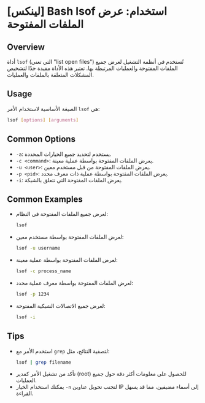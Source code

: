 # [لينكس] Bash lsof استخدام: عرض الملفات المفتوحة

## Overview
أداة `lsof` (التي تعني "list open files") تُستخدم في أنظمة التشغيل لعرض جميع الملفات المفتوحة والعمليات المرتبطة بها. تعتبر هذه الأداة مفيدة جدًا لتشخيص المشكلات المتعلقة بالملفات والعمليات.

## Usage
الصيغة الأساسية لاستخدام الأمر `lsof` هي:

```bash
lsof [options] [arguments]
```

## Common Options
- `-a`: يستخدم لتحديد جميع الخيارات المحددة.
- `-c <command>`: يعرض الملفات المفتوحة بواسطة عملية معينة.
- `-u <user>`: يعرض الملفات المفتوحة من قبل مستخدم معين.
- `-p <pid>`: يعرض الملفات المفتوحة بواسطة عملية ذات معرف محدد.
- `-i`: يعرض الملفات المفتوحة التي تتعلق بالشبكة.

## Common Examples
- لعرض جميع الملفات المفتوحة في النظام:
  ```bash
  lsof
  ```

- لعرض الملفات المفتوحة بواسطة مستخدم معين:
  ```bash
  lsof -u username
  ```

- لعرض الملفات المفتوحة بواسطة عملية معينة:
  ```bash
  lsof -c process_name
  ```

- لعرض الملفات المفتوحة بواسطة معرف عملية محدد:
  ```bash
  lsof -p 1234
  ```

- لعرض جميع الاتصالات الشبكية المفتوحة:
  ```bash
  lsof -i
  ```

## Tips
- استخدم الأمر مع `grep` لتصفية النتائج، مثل:
  ```bash
  lsof | grep filename
  ```
- تأكد من تشغيل الأمر كمدير (root) للحصول على معلومات أكثر دقة حول جميع العمليات.
- يمكنك استخدام الخيار `-n` لتجنب تحويل عناوين IP إلى أسماء مضيفين، مما قد يسهل القراءة.